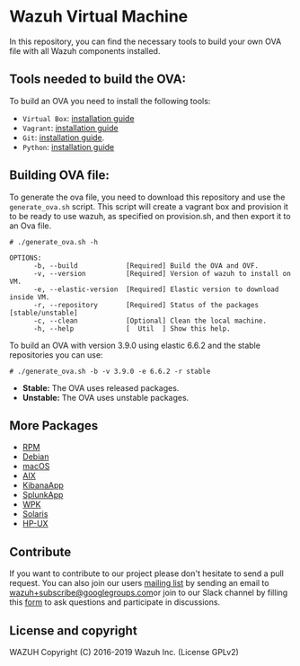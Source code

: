 Wazuh Virtual Machine
=====================

In this repository, you can find the necessary tools to build your own OVA file with all Wazuh components installed.

## Tools needed to build the OVA:

To build an OVA you need to install the following tools:
- `Virtual Box`: [installation guide](https://www.virtualbox.org/manual/UserManual.html#installation)
- `Vagrant`: [installation guide](https://www.vagrantup.com/docs/installation/)
- `Git`:  [installation guide](https://git-scm.com/book/en/v2/Getting-Started-Installing-Git).
- `Python`: [installation guide](https://www.python.org/download/releases/2.7/)


## Building OVA file:

To generate the ova file, you need to download this repository and use the `generate_ova.sh` script. This script will create a vagrant box and provision it to be ready to use wazuh, as specified on provision.sh, and then export it to an Ova file.

```shellsession
# ./generate_ova.sh -h

OPTIONS:
      -b, --build            [Required] Build the OVA and OVF.
      -v, --version          [Required] Version of wazuh to install on VM.
      -e, --elastic-version  [Required] Elastic version to download inside VM.
      -r, --repository       [Required] Status of the packages [stable/unstable]
      -c, --clean            [Optional] Clean the local machine.
      -h, --help             [  Util  ] Show this help.
```

To build an OVA with version 3.9.0 using elastic 6.6.2 and the stable repositories you can use:

`# ./generate_ova.sh -b -v 3.9.0 -e 6.6.2 -r stable`

   * **Stable:** The OVA uses released packages.
   * **Unstable:** The OVA uses unstable packages.

## More Packages

- [RPM](/rpms/README.md)
- [Debian](/debs/README.md)
- [macOS](/macos/README.md)
- [AIX](/aix/README.md)
- [KibanaApp](/wazuhapp/README.md)
- [SplunkApp](/splunkapp/README.md)
- [WPK](/wpk/README.md)
- [Solaris](/solaris/README.md)
- [HP-UX](/hpux/README.md)

## Contribute

If you want to contribute to our project please don't hesitate to send a pull request. You can also join our users [mailing list](https://groups.google.com/d/forum/wazuh) by sending an email to [wazuh+subscribe@googlegroups.com](mailto:wazuh+subscribe@googlegroups.com)or join to our Slack channel by filling this [form](https://wazuh.com/community/join-us-on-slack/) to ask questions and participate in discussions.

## License and copyright

WAZUH Copyright (C) 2016-2019 Wazuh Inc.  (License GPLv2)
